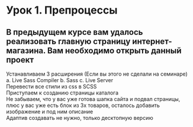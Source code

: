 # Урок 1. Препроцессы
## В предыдущем курсе вам удалось реализовать главную страницу интернет-магазина. Вам необходимо открыть данный проект </br>
Устанавливаем 3 расширения (Если вы этого не сделали на семинаре) a. Live Sass Compiler b. Sass c. Live Server </br>
Перевести все стили из css в SCSS </br>
Приступаем к созданию страницы каталога </br>
Не забываем, что у вас уже готова шапка сайта и подвал страницы, плюс у вас уже есть блок из 3х товаров, осталось добавить изображение и под ним описание </br>
Адаптив создавать не нужно, только десктопную версию </br>
